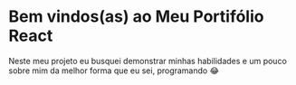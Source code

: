 # Bem vindos(as) ao Meu Portifólio React
Neste meu projeto eu busquei demonstrar minhas habilidades e um pouco sobre mim da melhor forma que eu sei, programando :joy:
